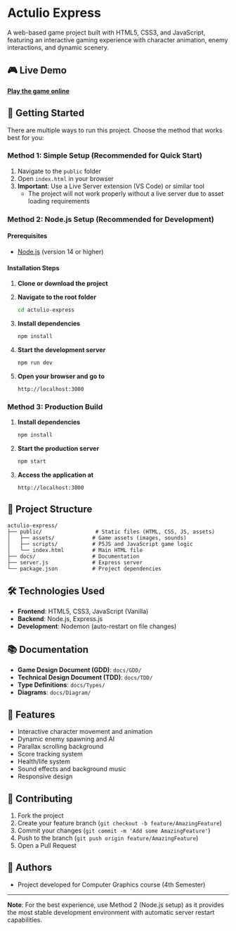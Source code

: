 # Actulio Express

A web-based game project built with HTML5, CSS3, and JavaScript, featuring an interactive gaming experience with character animation, enemy interactions, and dynamic scenery.

## 🎮 Live Demo

**[Play the game online](https://actulia.vercel.app/)**

## 🚀 Getting Started

There are multiple ways to run this project. Choose the method that works best for you:

### Method 1: Simple Setup (Recommended for Quick Start)

1. Navigate to the `public` folder
2. Open `index.html` in your browser
3. **Important**: Use a Live Server extension (VS Code) or similar tool
   - The project will not work properly without a live server due to asset loading requirements

### Method 2: Node.js Setup (Recommended for Development)

#### Prerequisites
- [Node.js](https://nodejs.org/) (version 14 or higher)

#### Installation Steps

1. **Clone or download the project**
2. **Navigate to the root folder**
   ```bash
   cd actulio-express
   ```

3. **Install dependencies**
   ```bash
   npm install
   ```

4. **Start the development server**
   ```bash
   npm run dev
   ```

5. **Open your browser and go to**
   ```
   http://localhost:3000
   ```

### Method 3: Production Build

1. **Install dependencies**
   ```bash
   npm install
   ```

2. **Start the production server**
   ```bash
   npm start
   ```

3. **Access the application at**
   ```
   http://localhost:3000
   ```

## 📁 Project Structure

```
actulio-express/
├── public/                 # Static files (HTML, CSS, JS, assets)
│   ├── assets/            # Game assets (images, sounds)
│   ├── scripts/           # P5JS and JavaScript game logic
│   └── index.html         # Main HTML file
├── docs/                  # Documentation
├── server.js              # Express server
└── package.json           # Project dependencies
```

## 🛠️ Technologies Used

- **Frontend**: HTML5, CSS3, JavaScript (Vanilla)
- **Backend**: Node.js, Express.js
- **Development**: Nodemon (auto-restart on file changes)

## 📚 Documentation

- **Game Design Document (GDD)**: `docs/GDD/`
- **Technical Design Document (TDD)**: `docs/TDD/`
- **Type Definitions**: `docs/Types/`
- **Diagrams**: `docs/Diagram/`

## 🎯 Features

- Interactive character movement and animation
- Dynamic enemy spawning and AI
- Parallax scrolling background
- Score tracking system
- Health/life system
- Sound effects and background music
- Responsive design

## 🤝 Contributing

1. Fork the project
2. Create your feature branch (`git checkout -b feature/AmazingFeature`)
3. Commit your changes (`git commit -m 'Add some AmazingFeature'`)
4. Push to the branch (`git push origin feature/AmazingFeature`)
5. Open a Pull Request

## 👥 Authors

- Project developed for Computer Graphics course (4th Semester)

---

**Note**: For the best experience, use Method 2 (Node.js setup) as it provides the most stable development environment with automatic server restart capabilities.